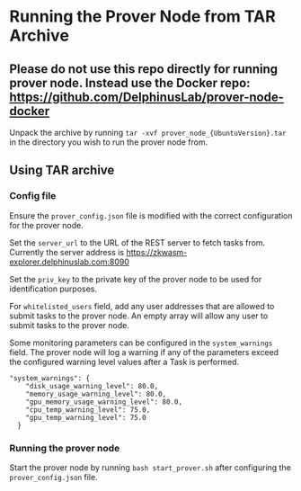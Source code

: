 # Running the Prover Node from TAR Archive

## Please do not use this repo directly for running prover node. Instead use the Docker repo: https://github.com/DelphinusLab/prover-node-docker

Unpack the archive by running `tar -xvf prover_node_{UbuntuVersion}.tar` in the directory you wish to run the prover node from.

## Using TAR archive

### Config file

Ensure the `prover_config.json` file is modified with the correct configuration for the prover node.

Set the `server_url` to the URL of the REST server to fetch tasks from. Currently the server address is https://zkwasm-explorer.delphinuslab.com:8090

Set the `priv_key` to the private key of the prover node to be used for identification purposes.

For `whitelisted_users` field, add any user addresses that are allowed to submit tasks to the prover node.
An empty array will allow any user to submit tasks to the prover node.

Some monitoring parameters can be configured in the `system_warnings` field. The prover node will log a warning if any of the parameters exceed the configured warning level values after a Task is performed.

```
"system_warnings": {
    "disk_usage_warning_level": 80.0,
    "memory_usage_warning_level": 80.0,
    "gpu_memory_usage_warning_level": 80.0,
    "cpu_temp_warning_level": 75.0,
    "gpu_temp_warning_level": 75.0
  }
```
### Running the prover node

Start the prover node by running `bash start_prover.sh` after configuring the `prover_config.json` file.
